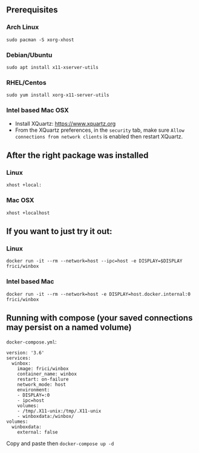 ## Prerequisites
### Arch Linux
`sudo pacman -S xorg-xhost`
### Debian/Ubuntu
`sudo apt install x11-xserver-utils`
### RHEL/Centos
`sudo yum install xorg-x11-server-utils`
### Intel based Mac OSX
- Install XQuartz: https://www.xquartz.org
- From the XQuartz preferences, in the `security` tab, make sure `Allow connections from network clients` is enabled then restart XQuartz.

## After the right package was installed
### Linux
`xhost +local:`
### Mac OSX
`xhost +localhost`
## If you want to just try it out:
### Linux
`docker run -it --rm --network=host --ipc=host -e DISPLAY=$DISPLAY frici/winbox`
### Intel based Mac
`docker run -it --rm --network=host -e DISPLAY=host.docker.internal:0 frici/winbox`
## Running with compose (your saved connections may persist on a named volume)
`docker-compose.yml`:
```
version: '3.6'
services:
  winbox:
    image: frici/winbox
    container_name: winbox
    restart: on-failure
    network_mode: host
    environment:
    - DISPLAY=:0
    - ipc=host
    volumes:
    - /tmp/.X11-unix:/tmp/.X11-unix
    - winboxdata:/winbox/
volumes:
  winboxdata:
    external: false
```
Copy and paste then `docker-compose up -d`
